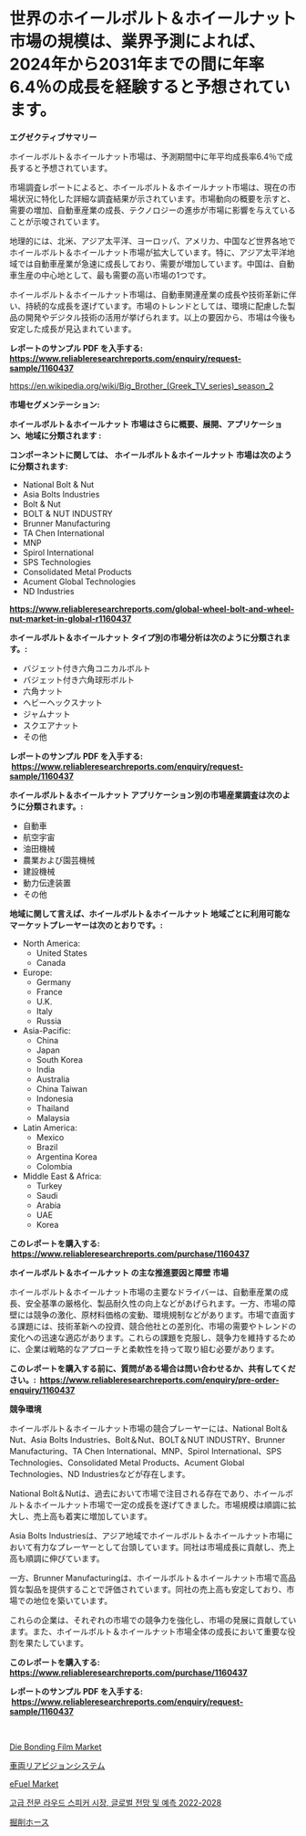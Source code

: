 <p><h1>世界のホイールボルト＆ホイールナット市場の規模は、業界予測によれば、2024年から2031年までの間に年率6.4％の成長を経験すると予想されています。</h1></p><p><strong>エグゼクティブサマリー</strong></p>
<p><p>ホイールボルト＆ホイールナット市場は、予測期間中に年平均成長率6.4％で成長すると予想されています。</p><p>市場調査レポートによると、ホイールボルト＆ホイールナット市場は、現在の市場状況に特化した詳細な調査結果が示されています。市場動向の概要を示すと、需要の増加、自動車産業の成長、テクノロジーの進歩が市場に影響を与えていることが示唆されています。</p><p>地理的には、北米、アジア太平洋、ヨーロッパ、アメリカ、中国など世界各地でホイールボルト＆ホイールナット市場が拡大しています。特に、アジア太平洋地域では自動車産業が急速に成長しており、需要が増加しています。中国は、自動車生産の中心地として、最も需要の高い市場の1つです。</p><p>ホイールボルト＆ホイールナット市場は、自動車関連産業の成長や技術革新に伴い、持続的な成長を遂げています。市場のトレンドとしては、環境に配慮した製品の開発やデジタル技術の活用が挙げられます。以上の要因から、市場は今後も安定した成長が見込まれています。</p></p>
<p><strong>レポートのサンプル PDF を入手する: <a href="https://www.reliableresearchreports.com/enquiry/request-sample/1160437">https://www.reliableresearchreports.com/enquiry/request-sample/1160437</a></strong></p>
<p><a href="https://en.wikipedia.org/wiki/Big_Brother_(Greek_TV_series)_season_2">https://en.wikipedia.org/wiki/Big_Brother_(Greek_TV_series)_season_2</a></p>
<p><strong>市場セグメンテーション:</strong></p>
<p><strong> ホイールボルト＆ホイールナット 市場はさらに概要、展開、アプリケーション、地域に分類されます :</strong></p>
<p><strong>コンポーネントに関しては、 ホイールボルト＆ホイールナット 市場は次のように分類されます: &nbsp;</strong></p>
<p><ul><li>National Bolt & Nut</li><li>Asia Bolts Industries</li><li>Bolt & Nut</li><li>BOLT & NUT INDUSTRY</li><li>Brunner Manufacturing</li><li>TA Chen International</li><li>MNP</li><li>Spirol International</li><li>SPS Technologies</li><li>Consolidated Metal Products</li><li>Acument Global Technologies</li><li>ND Industries</li></ul></p>
<p><strong><a href="https://www.reliableresearchreports.com/global-wheel-bolt-and-wheel-nut-market-in-global-r1160437">https://www.reliableresearchreports.com/global-wheel-bolt-and-wheel-nut-market-in-global-r1160437</a></strong></p>
<p><strong> ホイールボルト＆ホイールナット タイプ別の市場分析は次のように分類されます。:</strong></p>
<p><ul><li>バジェット付き六角コニカルボルト</li><li>バジェット付き六角球形ボルト</li><li>六角ナット</li><li>ヘビーヘックスナット</li><li>ジャムナット</li><li>スクエアナット</li><li>その他</li></ul></p>
<p><strong>レポートのサンプル PDF を入手する: &nbsp;<a href="https://www.reliableresearchreports.com/enquiry/request-sample/1160437">https://www.reliableresearchreports.com/enquiry/request-sample/1160437</a></strong></p>
<p><strong> ホイールボルト＆ホイールナット アプリケーション別の市場産業調査は次のように分類されます。:</strong></p>
<p><ul><li>自動車</li><li>航空宇宙</li><li>油田機械</li><li>農業および園芸機械</li><li>建設機械</li><li>動力伝達装置</li><li>その他</li></ul></p>
<p><strong>地域に関して言えば、ホイールボルト＆ホイールナット 地域ごとに利用可能なマーケットプレーヤーは次のとおりです。:</strong></p>
<p><ul>
    <li>
        North America:
        <ul>
            <li>United States</li>
            <li>Canada</li>
        </ul>
    </li>
    <li>
        Europe:
        <ul>
            <li>Germany</li>
            <li>France</li>
            <li>U.K.</li>
            <li>Italy</li>
            <li>Russia</li>
        </ul>
    </li>
    <li>
        Asia-Pacific:
        <ul>
            <li>China</li>
            <li>Japan</li>
            <li>South Korea</li>
            <li>India</li>
            <li>Australia</li>
            <li>China Taiwan</li>
            <li>Indonesia</li>
            <li>Thailand</li>
            <li>Malaysia</li>
        </ul>
    </li>
    <li>
        Latin America:
        <ul>
            <li>Mexico</li>
            <li>Brazil</li>
            <li>Argentina Korea</li>
            <li>Colombia</li>
        </ul>
    </li>
    <li>
        Middle East & Africa:
        <ul>
            <li>Turkey</li>
            <li>Saudi</li>
            <li>Arabia</li>
            <li>UAE</li>
            <li>Korea</li>
        </ul>
    </li>
    </ul></p>
<p><strong>このレポートを購入する: &nbsp;<a href="https://www.reliableresearchreports.com/purchase/1160437">https://www.reliableresearchreports.com/purchase/1160437</a></strong></p>
<p><strong>ホイールボルト＆ホイールナット の主な推進要因と障壁 市場</strong></p>
<p><p>ホイールボルト＆ホイールナット市場の主要なドライバーは、自動車産業の成長、安全基準の厳格化、製品耐久性の向上などがあげられます。一方、市場の障壁には競争の激化、原材料価格の変動、環境規制などがあります。市場で直面する課題には、技術革新への投資、競合他社との差別化、市場の需要やトレンドの変化への迅速な適応があります。これらの課題を克服し、競争力を維持するために、企業は戦略的なアプローチと柔軟性を持って取り組む必要があります。</p></p>
<p><strong>このレポートを購入する前に、質問がある場合は問い合わせるか、共有してください。:&nbsp; <a href="https://www.reliableresearchreports.com/enquiry/pre-order-enquiry/1160437">https://www.reliableresearchreports.com/enquiry/pre-order-enquiry/1160437</a></strong></p>
<p><strong>競争環境</strong></p>
<p><p>ホイールボルト＆ホイールナット市場の競合プレーヤーには、National Bolt＆Nut、Asia Bolts Industries、Bolt＆Nut、BOLT＆NUT INDUSTRY、Brunner Manufacturing、TA Chen International、MNP、Spirol International、SPS Technologies、Consolidated Metal Products、Acument Global Technologies、ND Industriesなどが存在します。</p><p>National Bolt＆Nutは、過去において市場で注目される存在であり、ホイールボルト＆ホイールナット市場で一定の成長を遂げてきました。市場規模は順調に拡大し、売上高も着実に増加しています。</p><p>Asia Bolts Industriesは、アジア地域でホイールボルト＆ホイールナット市場において有力なプレーヤーとして台頭しています。同社は市場成長に貢献し、売上高も順調に伸びています。</p><p>一方、Brunner Manufacturingは、ホイールボルト＆ホイールナット市場で高品質な製品を提供することで評価されています。同社の売上高も安定しており、市場での地位を築いています。</p><p>これらの企業は、それぞれの市場での競争力を強化し、市場の発展に貢献しています。また、ホイールボルト＆ホイールナット市場全体の成長において重要な役割を果たしています。</p></p>
<p><strong>このレポートを購入する: &nbsp; <a href="https://www.reliableresearchreports.com/purchase/1160437">https://www.reliableresearchreports.com/purchase/1160437</a></strong></p>
<p><strong>レポートのサンプル PDF を入手する: &nbsp;<a href="https://www.reliableresearchreports.com/enquiry/request-sample/1160437">https://www.reliableresearchreports.com/enquiry/request-sample/1160437</a></strong><strong></strong></p>
<p>&nbsp;</p>
<p><p><a href="https://www.linkedin.com/pulse/die-bonding-film-market-analysis-report-global-insights-hhede?trackingId=fGg54GctQZ37Scx%2BLR0K2Q%3D%3D">Die Bonding Film Market</a></p><p><a href="https://github.com/TerrellConn/Market-Research-Report-List-2/blob/main/2622260134074.md">車両リアビジョンシステム</a></p><p><a href="https://www.linkedin.com/pulse/market-forecast-global-efuel-trends-impact-analysis-2024-0trye?trackingId=EY0szBfXdtXB0FGXw34XhA%3D%3D">eFuel Market</a></p><p><a href="https://github.com/Nicolasrown5/Market-Research-Report-List-1/blob/main/6280030130759.md">고급 전문 라우드 스피커 시장, 글로벌 전망 및 예측 2022-2028</a></p><p><a href="https://medium.com/@demarcuskuhlman/%E3%83%89%E3%83%AA%E3%83%AA%E3%83%B3%E3%82%B0%E3%83%9B%E3%83%BC%E3%82%B9%E5%B8%82%E5%A0%B4%E3%81%AE%E8%A6%8F%E6%A8%A1-cagr-%E3%83%88%E3%83%AC%E3%83%B3%E3%83%89-2024-2030-40720d60ffad">掘削ホース</a></p></p>